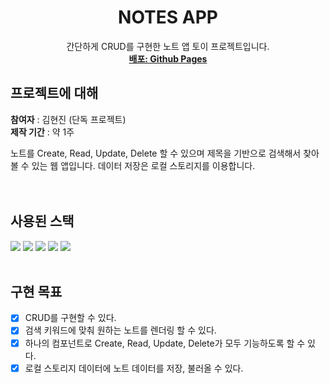<div align="center">
  <h1 align="center">NOTES APP</h3>

  <p align="center">
    간단하게 CRUD를 구현한 노트 앱 토이 프로젝트입니다.
    <br />
    <a href="https://greatisland.github.io/note-app"><strong>배포: Github Pages</strong></a>
  </p>
</div>

## 프로젝트에 대해

<strong>참여자</strong> : 김현진 (단독 프로젝트)
<br />
<strong>제작 기간</strong> : 약 1주

노트를 Create, Read, Update, Delete 할 수 있으며 제목을 기반으로 검색해서 찾아볼 수 있는 웹 앱입니다. 데이터 저장은 로컬 스토리지를 이용합니다.
<br /><br /><br />

## 사용된 스택
<img src="https://img.shields.io/badge/TypeScript-3178C6?style=for-the-badge&logo=typescript&logoColor=white">
<img src="https://img.shields.io/badge/React-20232A?style=for-the-badge&logo=react&logoColor=61DAFB">
<img src="https://img.shields.io/badge/Redux Toolkit-20232A?style=for-the-badge&logo=redux&logoColor=61DAFB">
<img src="https://img.shields.io/badge/Styled Components-DB7093?style=for-the-badge&logo=styledcomponents&logoColor=white">
<img src="https://img.shields.io/badge/Vite-646CFF?style=for-the-badge&logo=vite&logoColor=white">
<br /><br />

## 구현 목표
- [x] CRUD를 구현할 수 있다.
- [x] 검색 키워드에 맞춰 원하는 노트를 렌더링 할 수 있다.
- [x] 하나의 컴포넌트로 Create, Read, Update, Delete가 모두 기능하도록 할 수 있다.
- [x] 로컬 스토리지 데이터에 노트 데이터를 저장, 불러올 수 있다.
